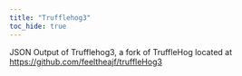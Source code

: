 ```yaml
---
title: "Trufflehog3"
toc_hide: true
---
```

JSON Output of Trufflehog3, a fork of TruffleHog located at https://github.com/feeltheajf/truffleHog3
